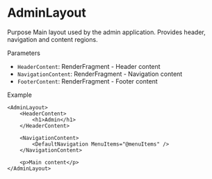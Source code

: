 
# AdminLayout

Purpose
Main layout used by the admin application. Provides header, navigation and content regions.

Parameters
- `HeaderContent`: RenderFragment - Header content
- `NavigationContent`: RenderFragment - Navigation content
- `FooterContent`: RenderFragment - Footer content

Example

```razor
<AdminLayout>
	<HeaderContent>
		<h1>Admin</h1>
	</HeaderContent>

	<NavigationContent>
		<DefaultNavigation MenuItems="@menuItems" />
	</NavigationContent>

	<p>Main content</p>
</AdminLayout>
```
